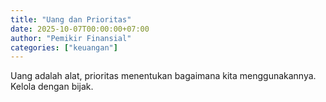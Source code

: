 ```yaml
---
title: "Uang dan Prioritas"
date: 2025-10-07T00:00:00+07:00
author: "Pemikir Finansial"
categories: ["keuangan"]
---
```


Uang adalah alat, prioritas menentukan bagaimana kita menggunakannya. Kelola dengan bijak.